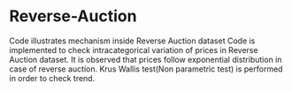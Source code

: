# Reverse-Auction
Code illustrates mechanism inside Reverse Auction dataset
 Code is implemented to check intracategorical variation of prices in Reverse Auction dataset. It is observed that prices follow exponential distribution in case of reverse auction. Krus Wallis test(Non parametric test) is performed in order  to check trend.
